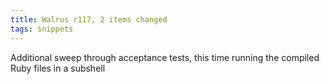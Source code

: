 ```yaml
---
title: Walrus r117, 2 items changed
tags: snippets
---
```


Additional sweep through acceptance tests, this time running the compiled Ruby files in a subshell
